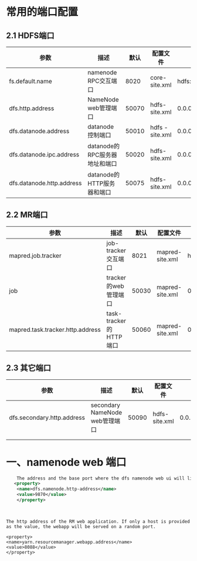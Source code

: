 # 常用的端口配置

## 2.1 HDFS端口

 

| 参数                      | 描述                          | 默认  | 配置文件       | 例子值              |
| ------------------------- | ----------------------------- | ----- | -------------- | ------------------- |
| fs.default.name           | namenode RPC交互端口          | 8020  | core-site.xml  | hdfs://master:8020/ |
| dfs.http.address          | NameNode web管理端口          | 50070 | hdfs- site.xml | 0.0.0.0:50070       |
| dfs.datanode.address      | datanode　控制端口            | 50010 | hdfs -site.xml | 0.0.0.0:50010       |
| dfs.datanode.ipc.address  | datanode的RPC服务器地址和端口 | 50020 | hdfs-site.xml  | 0.0.0.0:50020       |
| dfs.datanode.http.address | datanode的HTTP服务器和端口    | 50075 | hdfs-site.xml  | 0.0.0.0:50075       |

 

## 2.2 MR端口

| 参数                             | 描述                   | 默认  | 配置文件        | 例子值              |
| -------------------------------- | ---------------------- | ----- | --------------- | ------------------- |
| mapred.job.tracker               | job-tracker交互端口    | 8021  | mapred-site.xml | hdfs://master:8021/ |
| job                              | tracker的web管理端口   | 50030 | mapred-site.xml | 0.0.0.0:50030       |
| mapred.task.tracker.http.address | task-tracker的HTTP端口 | 50060 | mapred-site.xml | 0.0.0.0:50060       |

 

## 2.3 其它端口

| 参数                       | 描述                           | 默认  | 配置文件      | 例子值        |
| -------------------------- | ------------------------------ | ----- | ------------- | ------------- |
| dfs.secondary.http.address | secondary NameNode web管理端口 | 50090 | hdfs-site.xml | 0.0.0.0:50090 |
|                            |                                |       |               |               |
|                            |                                |       |               |               |





# 一、namenode web 端口

```xml
   	The address and the base port where the dfs namenode web ui will listen on.
   <property>
    <name>dfs.namenode.http-address</name>
    <value>9870</value>
    </property>
    
    
```





```
The http address of the RM web application. If only a host is provided as the value, the webapp will be served on a random port.

<property>
<name>yarn.resourcemanager.webapp.address</name>
<value>8088</value>
</property>
```

